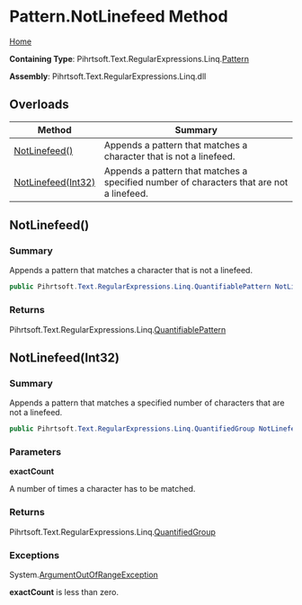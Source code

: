 # Pattern\.NotLinefeed Method

[Home](../../../../../../README.md)

**Containing Type**: Pihrtsoft\.Text\.RegularExpressions\.Linq\.[Pattern](../README.md)

**Assembly**: Pihrtsoft\.Text\.RegularExpressions\.Linq\.dll

## Overloads

| Method | Summary |
| ------ | ------- |
| [NotLinefeed()](#Pihrtsoft_Text_RegularExpressions_Linq_Pattern_NotLinefeed) | Appends a pattern that matches a character that is not a linefeed\. |
| [NotLinefeed(Int32)](#Pihrtsoft_Text_RegularExpressions_Linq_Pattern_NotLinefeed_System_Int32_) | Appends a pattern that matches a specified number of characters that are not a linefeed\. |

## NotLinefeed\(\) <a name="Pihrtsoft_Text_RegularExpressions_Linq_Pattern_NotLinefeed"></a>

### Summary

Appends a pattern that matches a character that is not a linefeed\.

```csharp
public Pihrtsoft.Text.RegularExpressions.Linq.QuantifiablePattern NotLinefeed()
```

### Returns

Pihrtsoft\.Text\.RegularExpressions\.Linq\.[QuantifiablePattern](../../QuantifiablePattern/README.md)

## NotLinefeed\(Int32\) <a name="Pihrtsoft_Text_RegularExpressions_Linq_Pattern_NotLinefeed_System_Int32_"></a>

### Summary

Appends a pattern that matches a specified number of characters that are not a linefeed\.

```csharp
public Pihrtsoft.Text.RegularExpressions.Linq.QuantifiedGroup NotLinefeed(int exactCount)
```

### Parameters

**exactCount**

A number of times a character has to be matched\.

### Returns

Pihrtsoft\.Text\.RegularExpressions\.Linq\.[QuantifiedGroup](../../QuantifiedGroup/README.md)

### Exceptions

System\.[ArgumentOutOfRangeException](https://docs.microsoft.com/en-us/dotnet/api/system.argumentoutofrangeexception)

**exactCount** is less than zero\.

